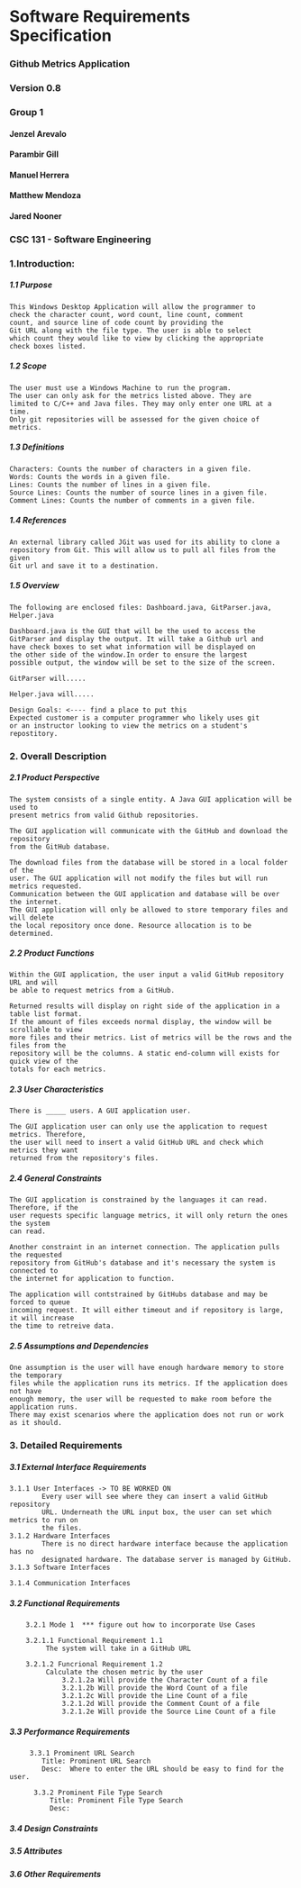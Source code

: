 # Software Requirements Specification



### Github Metrics Application
### Version 0.8
### Group 1

#### Jenzel Arevalo
#### Parambir Gill
#### Manuel Herrera
#### Matthew Mendoza
#### Jared Nooner


### CSC 131 - Software Engineering

### 1.Introduction:

##### 1.1 Purpose
    This Windows Desktop Application will allow the programmer to
    check the character count, word count, line count, comment
    count, and source line of code count by providing the
    Git URL along with the file type. The user is able to select
    which count they would like to view by clicking the appropriate 
    check boxes listed.

##### 1.2 Scope
    The user must use a Windows Machine to run the program. 
    The user can only ask for the metrics listed above. They are
    limited to C/C++ and Java files. They may only enter one URL at a time.
    Only git repositories will be assessed for the given choice of metrics.
    

##### 1.3 Definitions
    Characters: Counts the number of characters in a given file.
    Words: Counts the words in a given file.
    Lines: Counts the number of lines in a given file.
    Source Lines: Counts the number of source lines in a given file.
    Comment Lines: Counts the number of comments in a given file.

##### 1.4 References
    An external library called JGit was used for its ability to clone a
    repository from Git. This will allow us to pull all files from the given
    Git url and save it to a destination. 
    
##### 1.5 Overview

    The following are enclosed files: Dashboard.java, GitParser.java, Helper.java

    Dashboard.java is the GUI that will be the used to access the
    GitParser and display the output. It will take a Github url and
    have check boxes to set what information will be displayed on
    the other side of the window.In order to ensure the largest
    possible output, the window will be set to the size of the screen.
    
    GitParser will.....
    
    Helper.java will.....

    Design Goals: <---- find a place to put this
    Expected customer is a computer programmer who likely uses git
    or an instructor looking to view the metrics on a student's
    repostitory.

    

### 2. Overall Description
##### 2.1 Product Perspective
    The system consists of a single entity. A Java GUI application will be used to
    present metrics from valid Github repositories. 
 
    The GUI application will communicate with the GitHub and download the repository
    from the GitHub database.
 
    The download files from the database will be stored in a local folder of the 
    user. The GUI application will not modify the files but will run metrics requested.
    Communication between the GUI application and database will be over the internet.
    The GUI application will only be allowed to store temporary files and will delete
    the local repository once done. Resource allocation is to be determined.
##### 2.2 Product Functions
    Within the GUI application, the user input a valid GitHub repository URL and will 
    be able to request metrics from a GitHub.
    
    Returned results will display on right side of the application in a table list format.
    If the amount of files exceeds normal display, the window will be scrollable to view
    more files and their metrics. List of metrics will be the rows and the files from the
    repository will be the columns. A static end-column will exists for quick view of the
    totals for each metrics.  
##### 2.3 User Characteristics
    There is _____ users. A GUI application user.
    
    The GUI application user can only use the application to request metrics. Therefore,
    the user will need to insert a valid GitHub URL and check which metrics they want 
    returned from the repository's files. 
##### 2.4 General Constraints
    The GUI application is constrained by the languages it can read. Therefore, if the
    user requests specific language metrics, it will only return the ones the system
    can read.
    
    Another constraint in an internet connection. The application pulls the requested
    repository from GitHub's database and it's necessary the system is connected to 
    the internet for application to function.
    
    The application will contstrained by GitHubs database and may be forced to queue 
    incoming request. It will either timeout and if repository is large, it will increase
    the time to retreive data.
##### 2.5 Assumptions and Dependencies
    One assumption is the user will have enough hardware memory to store the temporary
    files while the application runs its metrics. If the application does not have
    enough memory, the user will be requested to make room before the application runs.
    There may exist scenarios where the application does not run or work as it should.
### 3. Detailed  Requirements         
##### 3.1 External Interface Requirements
    3.1.1 User Interfaces -> TO BE WORKED ON
            Every user will see where they can insert a valid GitHub repository
            URL. Underneath the URL input box, the user can set which metrics to run on
            the files.
    3.1.2 Hardware Interfaces
            There is no direct hardware interface because the application has no
            designated hardware. The database server is managed by GitHub.
    3.1.3 Software Interfaces
        
    3.1.4 Communication Interfaces
##### 3.2 Functional Requirements
        3.2.1 Mode 1  *** figure out how to incorporate Use Cases 
        
        3.2.1.1 Functional Requirement 1.1 
             The system will take in a GitHub URL
       
        3.2.1.2 Funcrional Requirement 1.2
             Calculate the chosen metric by the user
                 3.2.1.2a Will provide the Character Count of a file
                 3.2.1.2b Will provide the Word Count of a file
                 3.2.1.2c Will provide the Line Count of a file
                 3.2.1.2d Will provide the Comment Count of a file
                 3.2.1.2e Will provide the Source Line Count of a file
       
##### 3.3 Performance Requirements
         3.3.1 Prominent URL Search 
            Title: Prominent URL Search
            Desc:  Where to enter the URL should be easy to find for the user.
          
          3.3.2 Prominent File Type Search
              Title: Prominent File Type Search
              Desc:  
         
##### 3.4 Design Constraints
##### 3.5 Attributes
##### 3.6 Other Requirements
